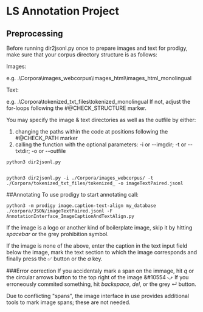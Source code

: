 # LS Annotation Project

## Preprocessing
Before running dir2jsonl.py once to prepare images and text for prodigy, make sure that your corpus directory structure is as follows:

Images:

e.g. .\Corpora\images_webcorpus\images_html\images_html_monolingual

Text:

e.g. .\Corpora\tokenized_txt_files\tokenized_monolingual
If not, adjust the for-loops following the #@CHECK_STRUCTURE marker.

You may specify the image & text directories as well as the outfile by either:
1. changing the paths within the code at positions following the #@CHECK_PATH marker
2. calling the function with the optional parameters: -i or --imgdir; -t or --txtdir; -o or --outfile
```
python3 dir2jsonl.py


python3 dir2jsonl.py -i ./Corpora/images_webcorpus/ -t ./Corpora/tokenized_txt_files/tokenized_ -o imageTextPaired.jsonl
```
##Annotating
To use prodigy to start annotating call:
```
python3 -m prodigy image.caption-text-align my_database ./corpora/JSON/imageTextPaired.jsonl -F AnnotationInterface_ImageCaptionAndTextAlign.py
```
If the image is a logo or another kind of boilerplate image, skip it by hitting *spacebar* or the grey prohibition symbol.

If the image is none of the above, enter the caption in the text input field below the image, mark the text section to which the image corresponds and finally press the &#9989; button or the *a* key.

###Error correction
If you accidentaly mark a span on the immage, hit *q* or the circular arrows button to the top right of the image &#10554	&#10555;
If you erroneously commited something, hit *backspace*, *del*, or the grey &#8629; button.

Due to conflicting "spans", the image interface in use provides additional tools to mark image spans; these are not needed.

